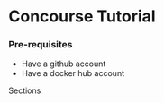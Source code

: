 # Concourse Tutorial

### Pre-requisites

- Have a github account
- Have a docker hub account

Sections